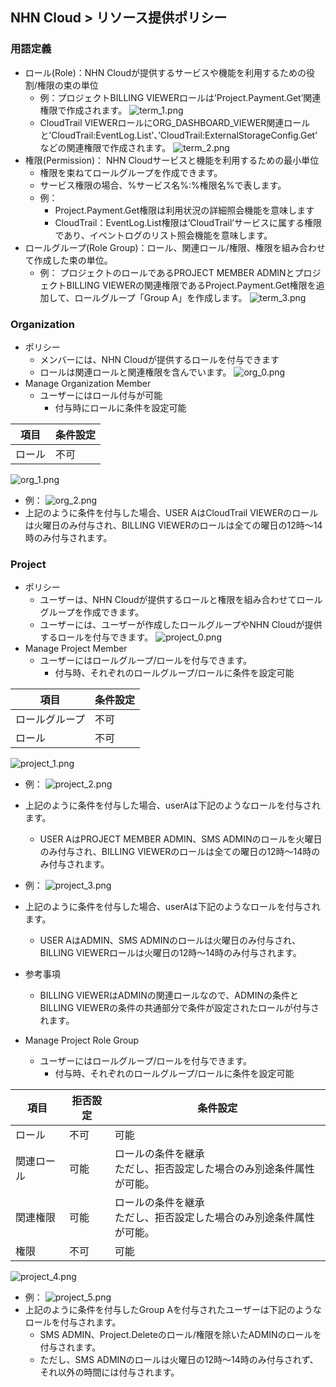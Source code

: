 ## NHN Cloud > リソース提供ポリシー

### 用語定義


* ロール(Role)：NHN Cloudが提供するサービスや機能を利用するための役割/権限の束の単位
    * 例：プロジェクトBILLING VIEWERロールは’Project.Payment.Get’関連権限で作成されます。
![term_1.png](http://static.toastoven.net/toast/console_guide/consoleuserguide_term_01_240610.png)
   * CloudTrail VIEWERロールにORG_DASHBOARD_VIEWER関連ロールと’CloudTrail:EventLog.List’、’CloudTrail:ExternalStorageConfig.Get’などの関連権限で作成されます。
![term_2.png](http://static.toastoven.net/toast/console_guide/consoleuserguide_term_02_240610.png)
* 権限(Permission)： NHN Cloudサービスと機能を利用するための最小単位
    * 権限を束ねてロールグループを作成できます。
    * サービス権限の場合、%サービス名%:%権限名%で表します。
    * 例：
        * Project.Payment.Get権限は利用状況の詳細照会機能を意味します
        * CloudTrail：EventLog.List権限は’CloudTrail’サービスに属する権限であり、イベントログのリスト照会機能を意味します。
* ロールグループ(Role Group)：ロール、関連ロール/権限、権限を組み合わせて作成した束の単位。
    * 例： プロジェクトのロールであるPROJECT MEMBER ADMINとプロジェクトBILLING VIEWERの関連権限であるProject.Payment.Get権限を追加して、ロールグループ「Group A」を作成します。
![term_3.png](http://static.toastoven.net/toast/console_guide/consoleuserguide_term_03_240610.png)

### Organization 

* ポリシー
    * メンバーには、NHN Cloudが提供するロールを付与できます
    * ロールは関連ロールと関連権限を含んでいます。
![org_0.png](http://static.toastoven.net/toast/console_guide/consoleuserguide_org_00_240610.png)
* Manage Organization Member
    * ユーザーにはロール付与が可能
        * 付与時にロールに条件を設定可能

| 項目 | 条件設定 |
| --- | ----- |
| ロール | 不可 |

![org_1.png](http://static.toastoven.net/toast/console_guide/consoleuserguide_org_01_240610.png)
   * 例：
![org_2.png](http://static.toastoven.net/toast/console_guide/consoleuserguide_org_02_240610.png)
   * 上記のように条件を付与した場合、USER AはCloudTrail VIEWERのロールは火曜日のみ付与され、BILLING VIEWERのロールは全ての曜日の12時～14時のみ付与されます。




### Project

* ポリシー
    * ユーザーは、NHN Cloudが提供するロールと権限を組み合わせてロールグループを作成できます。
    * ユーザーには、ユーザーが作成したロールグループやNHN Cloudが提供するロールを付与できます。
![project_0.png](http://static.toastoven.net/toast/console_guide/consoleuserguide_project_00_240610.png)
* Manage Project Member
    * ユーザーにはロールグループ/ロールを付与できます。
        * 付与時、それぞれのロールグループ/ロールに条件を設定可能

      
| 項目 | 条件設定 |
| --- | ----- |
| ロールグループ | 不可 |
| ロール | 不可 |


![project_1.png](http://static.toastoven.net/toast/console_guide/consoleuserguide_project_01_240610.png)
   * 例：
![project_2.png](http://static.toastoven.net/toast/console_guide/consoleuserguide_project_02_240610.png)
   * 上記のように条件を付与した場合、userAは下記のようなロールを付与されます。
       * USER AはPROJECT MEMBER ADMIN、SMS ADMINのロールを火曜日のみ付与され、BILLING VIEWERのロールは全ての曜日の12時～14時のみ付与されます。


   * 例：
![project_3.png](http://static.toastoven.net/toast/console_guide/consoleuserguide_project_03_240610.png)
   * 上記のように条件を付与した場合、userAは下記のようなロールを付与されます。
       * USER AはADMIN、SMS ADMINのロールは火曜日のみ付与され、BILLING VIEWERロールは火曜日の12時～14時のみ付与されます。


   * 参考事項
       * BILLING VIEWERはADMINの関連ロールなので、ADMINの条件とBILLING VIEWERの条件の共通部分で条件が設定されたロールが付与されます。


* Manage Project Role Group
    * ユーザーにはロールグループ/ロールを付与できます。
        * 付与時、それぞれのロールグループ/ロールに条件を設定可能

| 項目 | 拒否設定 | 条件設定 |
| --- | ----- | ----- |
| ロール | 不可 | 可能 |
| 関連ロール | 可能 |ロールの条件を継承<br>ただし、拒否設定した場合のみ別途条件属性が可能。 |
| 関連権限 | 可能 | ロールの条件を継承<br>ただし、拒否設定した場合のみ別途条件属性が可能。 |
| 権限 |  不可| 可能 |


![project_4.png](http://static.toastoven.net/toast/console_guide/consoleuserguide_project_041_240610.png)
   * 例：
![project_5.png](http://static.toastoven.net/toast/console_guide/consoleuserguide_project_05_240610.png)
   * 上記のように条件を付与したGroup Aを付与されたユーザーは下記のようなロールを付与されます。
       * SMS ADMIN、Project.Deleteのロール/権限を除いたADMINのロールを付与されます。
       * ただし、SMS ADMINのロールは火曜日の12時～14時のみ付与されず、それ以外の時間には付与されます。